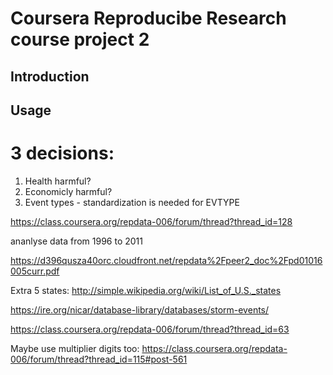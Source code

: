 # Coursera Reproducibe Research course project 2

## Introduction

## Usage


# 3 decisions:

1. Health harmful?
2. Economicly harmful?
3. Event types - standardization is needed for EVTYPE

https://class.coursera.org/repdata-006/forum/thread?thread_id=128

ananlyse data from 1996 to 2011

https://d396qusza40orc.cloudfront.net/repdata%2Fpeer2_doc%2Fpd01016005curr.pdf

Extra 5 states: http://simple.wikipedia.org/wiki/List_of_U.S._states

https://ire.org/nicar/database-library/databases/storm-events/

https://class.coursera.org/repdata-006/forum/thread?thread_id=63

Maybe use multiplier digits too:
https://class.coursera.org/repdata-006/forum/thread?thread_id=115#post-561